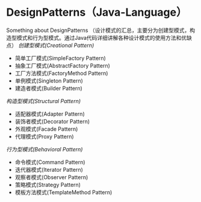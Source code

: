 # DesignPatterns（Java-Language）
Something about DesignPatterns
（设计模式的汇总，主要分为创建型模式，构造型模式和行为型模式。通过Java代码详细讲解各种设计模式的使用方法和优缺点）
*创建型模式(Creational Pattern)*
- 简单工厂模式(SimpleFactory Pattern)
- 抽象工厂模式(AbstractFactory Pattern)
- 工厂方法模式(FactoryMethod Pattern)
- 单例模式(Singleton Pattern)
- 建造者模式(Builder Pattern)

*构造型模式(Structural Pattern)*
- 适配器模式(Adapter Pattern)
- 装饰者模式(Decorator Pattern)
- 外观模式(Facade Pattern)
- 代理模式(Proxy Pattern)

*行为型模式(Behavioral Pattern)*
- 命令模式(Command Pattern)
- 迭代器模式(Iterator Pattern)
- 观察者模式(Observer Pattern)
- 策略模式(Strategy Pattern)
- 模板方法模式(TemplateMethod Pattern)
